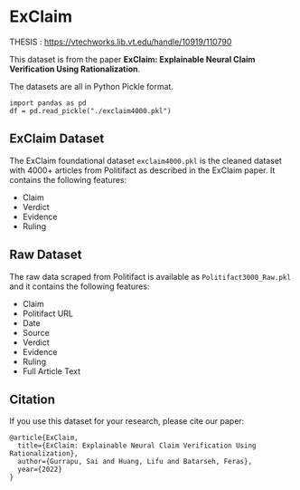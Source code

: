 # ExClaim
THESIS : https://vtechworks.lib.vt.edu/handle/10919/110790

This dataset is from the paper **ExClaim: Explainable Neural Claim Verification Using Rationalization**.

The datasets are all in Python Pickle format.
```
import pandas as pd
df = pd.read_pickle("./exclaim4000.pkl")
```


## ExClaim Dataset
The ExClaim foundational dataset `exclaim4000.pkl` is the cleaned dataset with 4000+ articles from Politifact as described in the ExClaim paper. It contains the following features:
- Claim
- Verdict
- Evidence
- Ruling



## Raw Dataset
The raw data scraped from Politifact is available as `Politifact3000_Raw.pkl` and it contains the following features:
- Claim
- Politifact URL
- Date
- Source
- Verdict
- Evidence
- Ruling
- Full Article Text



## Citation
If you use this dataset for your research, please cite our paper:

```
@article{ExClaim,
  title={ExClaim: Explainable Neural Claim Verification Using Rationalization},
  author={Gurrapu, Sai and Huang, Lifu and Batarseh, Feras},
  year={2022}
}
```

